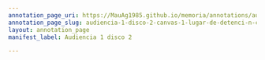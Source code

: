 ```yaml
---
annotation_page_uri: https://MauAg1985.github.io/memoria/annotations/audiencia-1-disco-2-canvas-1-lugar-de-detenci-n-clandestina.json
annotation_page_slug: audiencia-1-disco-2-canvas-1-lugar-de-detenci-n-clandestina
layout: annotation_page
manifest_label: Audiencia 1 disco 2

---
```

